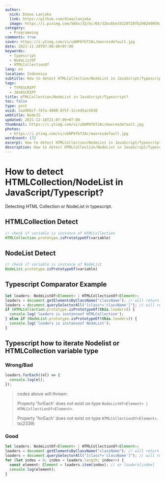 ```yaml
---
author:
  nick: Dimas Lanjaka
  link: https://github.com/dimaslanjaka
  image: https://i.pinimg.com/564x/32/bc/65/32bc65e19220728fb290249059a7242a.jpg
category:
  - Programming
comments: true
cover: https://i.ytimg.com/vi/ubNP6fbT2Ac/maxresdefault.jpg
date: 2021-11-28T07:00:00+07:00
keywords:
  - typescript
  - NodeListOf
  - HTMLCollectionOf
lang: en
location: Indonesia
subtitle: How to detect HTMLCollection/NodeList in JavaScript/Typescript?
tags:
  - TYPESCRIPT
  - JAVASCRIPT
title: HTMLCollection/NodeList in JavaScript/Typescript?
toc: false
type: post
uuid: 2aa96bcf-7d7a-4888-875f-1cced5ac4938
webtitle: NodeJS
updated: 2021-12-18T21:07:09+07:00
thumbnail: https://i.ytimg.com/vi/ubNP6fbT2Ac/maxresdefault.jpg
photos:
  - https://i.ytimg.com/vi/ubNP6fbT2Ac/maxresdefault.jpg
wordcount: 172
excerpt: How to detect HTMLCollection/NodeList in JavaScript/Typescript?
description: How to detect HTMLCollection/NodeList in JavaScript/Typescript?
---
```


# How to detect HTMLCollection/NodeList in JavaScript/Typescript?
Detecting HTML Collection or NodeList in typescript.

## HTMLCollection Detect
```javascript
// check if variable is instance of HTMLCollection
HTMLCollection.prototype.isPrototypeOf(variable)
```

## NodeList Detect
```javascript
// check if variable is instance of NodeList
NodeList.prototype.isPrototypeOf(variable)
```

## Typescript Comparator Example

```typescript
let loaders: NodeListOf<Element> | HTMLCollectionOf<Element>;
loaders = document.getElementsByClassName("className"); // will return typeof HTMLCollectionOf<Element>
loaders = document.querySelectorAll("[class*='className']"); // will return typeof NodeListOf<Element>
if (HTMLCollection.prototype.isPrototypeOf(this.loaders)) {
  console.log('loaders is instanceof HTMLCollection');
} else if (NodeList.prototype.isPrototypeOf(this.loaders)) {
  console.log('loaders is instanceof NodeList');
}
```

## Typescript how to iterate Nodelist or HTMLCollection variable type
### Wrong/Bad
```typescript
loaders.forEach((el) => {
  console.log(el);
});
```

> codes above will thrown:
>
> Property 'forEach' does not exist on type `NodeListOf<Element> | HTMLCollectionOf<Element>`.
>
> Property 'forEach' does not exist on type `HTMLCollectionOf<Element>`. ts(2339)

### Good
```typescript
let loaders: NodeListOf<Element> | HTMLCollectionOf<Element>;
loaders = document.getElementsByClassName("className"); // will return typeof HTMLCollectionOf<Element>
loaders = document.querySelectorAll("[class*='className']"); // will return typeof NodeListOf<Element>
for (let index = 0; index < loaders.length; index++) {
  const element: Element = loaders.item(index); // or loaders[index]
  console.log(element);
}
```
